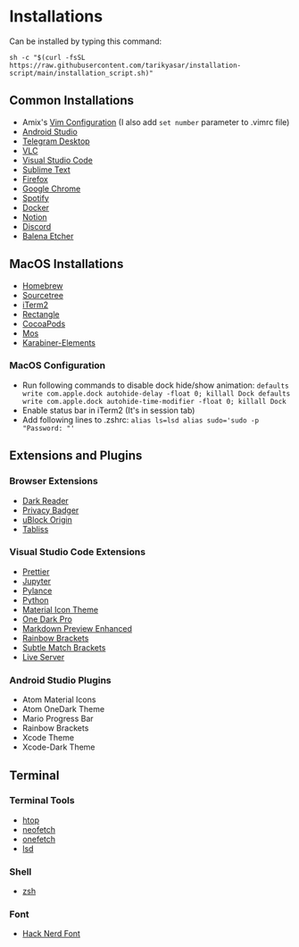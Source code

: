 # Installations

Can be installed by typing this command:

```shell
sh -c "$(curl -fsSL https://raw.githubusercontent.com/tarikyasar/installation-script/main/installation_script.sh)"
```

## Common Installations

- Amix's [Vim Configuration](https://github.com/amix) (I also add `set number` parameter to .vimrc file)
- [Android Studio](https://developer.android.com/studio)
- [Telegram Desktop](https://desktop.telegram.org/)
- [VLC](https://www.videolan.org/vlc/)
- [Visual Studio Code](https://code.visualstudio.com/)
- [Sublime Text](https://www.sublimetext.com/)
- [Firefox](https://www.mozilla.org/firefox/)
- [Google Chrome](https://www.google.com/chrome/)
- [Spotify](https://www.spotify.com/)
- [Docker](https://www.docker.com/)
- [Notion](https://www.notion.so/)
- [Discord](https://discord.com/)
- [Balena Etcher](https://www.balena.io/etcher/)

## MacOS Installations

- [Homebrew](https://brew.sh/)
- [Sourcetree](https://www.sourcetreeapp.com/)
- [iTerm2](https://iterm2.com/)
- [Rectangle](https://rectangleapp.com/)
- [CocoaPods](https://cocoapods.org/)
- [Mos](https://mos.caldis.me/)
- [Karabiner-Elements](https://karabiner-elements.pqrs.org/)

### MacOS Configuration

- Run following commands to disable dock hide/show animation:
  `defaults write com.apple.dock autohide-delay -float 0; killall Dock defaults write com.apple.dock autohide-time-modifier -float 0; killall Dock`
- Enable status bar in iTerm2 (It's in session tab)
- Add following lines to .zshrc:
  `alias ls=lsd alias sudo='sudo -p "Password: "'`

## Extensions and Plugins

### Browser Extensions

- [Dark Reader](https://darkreader.org/)
- [Privacy Badger](https://privacybadger.org/)
- [uBlock Origin](https://ublockorigin.com/)
- [Tabliss](https://tabliss.io/)

### Visual Studio Code Extensions

- [Prettier](https://marketplace.visualstudio.com/items?itemName=esbenp.prettier-vscode)
- [Jupyter](https://marketplace.visualstudio.com/items?itemName=ms-toolsai.jupyter)
- [Pylance](https://marketplace.visualstudio.com/items?itemName=ms-python.vscode-pylance)
- [Python](https://marketplace.visualstudio.com/items?itemName=ms-python.python)
- [Material Icon Theme](https://marketplace.visualstudio.com/items?itemName=PKief.material-icon-theme)
- [One Dark Pro](https://marketplace.visualstudio.com/items?itemName=zhuangtongfa.Material-theme)
- [Markdown Preview Enhanced](https://marketplace.visualstudio.com/items?itemName=shd101wyy.markdown-preview-enhanced)
- [Rainbow Brackets](https://marketplace.visualstudio.com/items?itemName=2gua.rainbow-brackets)
- [Subtle Match Brackets](https://marketplace.visualstudio.com/items?itemName=rafamel.subtle-brackets)
- [Live Server](https://marketplace.visualstudio.com/items?itemName=ritwickdey.LiveServer)

### Android Studio Plugins

- Atom Material Icons
- Atom OneDark Theme
- Mario Progress Bar
- Rainbow Brackets
- Xcode Theme
- Xcode-Dark Theme

## Terminal

### Terminal Tools

- [htop](https://github.com/htop-dev/htop)
- [neofetch](https://github.com/dylanaraps/neofetch)
- [onefetch](https://github.com/o2sh/onefetch)
- [lsd](https://github.com/Peltoche/lsd)

### Shell

- [zsh](https://ohmyz.sh/)

### Font

- [Hack Nerd Font](https://github.com/ryanoasis/nerd-fonts)
